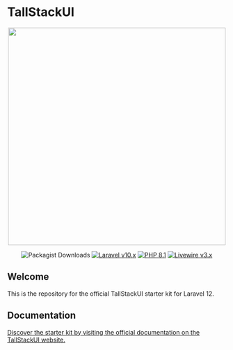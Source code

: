 # TallStackUI

<p align="center"><a href="https://tallstackui.com" target="_blank"><img src="https://raw.githubusercontent.com/tallstackui/website/main/arts/tallstackui.svg" width="500"></a></p>

<p align="center">
    <img alt="Packagist Downloads" src="https://img.shields.io/packagist/dt/tallstackui/tallstackui?style=for-the-badge">
    <a href="https://laravel.com"><img alt="Laravel v10.x" src="https://img.shields.io/badge/Laravel-^v10.x-FF2D20?style=for-the-badge&logo=laravel"></a>
    <a href="https://php.net"><img alt="PHP 8.1" src="https://img.shields.io/badge/PHP-^8.1-777BB4?style=for-the-badge&logo=php"></a>
    <a href="https://livewire.laravel.com"><img alt="Livewire v3.x" src="https://img.shields.io/badge/Livewire-^v3.x-FB70A9?style=for-the-badge"></a>
</p>

## Welcome

This is the repository for the official TallStackUI starter kit for Laravel 12.

## Documentation

[Discover the starter kit by visiting the official documentation on the TallStackUI website.](https://tallstackui.com/docs/v2/starter-kit)
